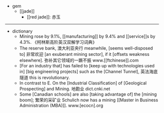 - gem
    - [[jade]]
        - [[red jade]]: 赤玉
- ---
- dictionary
    - Mining rose by 9.1%, [[manufacturing]] by 9.4% and [[service]]s by 4.3%. 《柯林斯高阶英汉双解学习词典》
    - The reserve bank, 澳大利亚央行 meanwhile, [seems well-disposed to] 非常欢迎 [an exuberant mining sector], if it [offsets weakness elsewhere]. 弥补其它领域的一蹶不振 www.[[ftchinese]].com
    - [For an industry that] has failed to [keep up with technologies used in] [big engineering projects] such as the [Channel Tunnel], 英法海底隧道 this is revolutionary. 
    - In contrast to E. On the [Industrial Classification] of [Geological Prospecting] and Mining. 地勘业 dict.cnki.net
    - Some [Canadian schools] are also [taking advantage of] the [mining boom]; 繁荣的采矿业 Schulich now has a mining [[Master in Business Administration (MBA)]]. www.[ecocn].org
